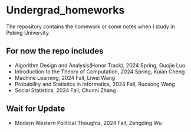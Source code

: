 # Undergrad_homeworks
The repository contains the homework or some notes when I study in Peking University.

## For now the repo includes 
- Algorithm Design and Analysis(Honor Track), 2024 Spring, Guojie Luo
- Introduction to the Theory of Computation, 2024 Spring, Kuian Cheng
- Machine Learning, 2024 Fall, Liwei Wang
- Probability and Statistics in Informatics, 2024 Fall, Ruosong Wang
- Social Statistics, 2024 Fall, Chunni Zhang

## Wait for Update
- Modern Western Political Thoughts, 2024 Fall, Zengding Wu
